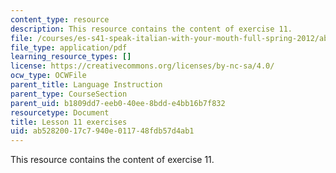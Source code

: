 ```yaml
---
content_type: resource
description: This resource contains the content of exercise 11.
file: /courses/es-s41-speak-italian-with-your-mouth-full-spring-2012/ab52820017c7940e011748fdb57d4ab1_MITES_S41S12_Esercizi11.pdf
file_type: application/pdf
learning_resource_types: []
license: https://creativecommons.org/licenses/by-nc-sa/4.0/
ocw_type: OCWFile
parent_title: Language Instruction
parent_type: CourseSection
parent_uid: b1809dd7-eeb0-40ee-8bdd-e4bb16b7f832
resourcetype: Document
title: Lesson 11 exercises
uid: ab528200-17c7-940e-0117-48fdb57d4ab1
---
```

This resource contains the content of exercise 11.